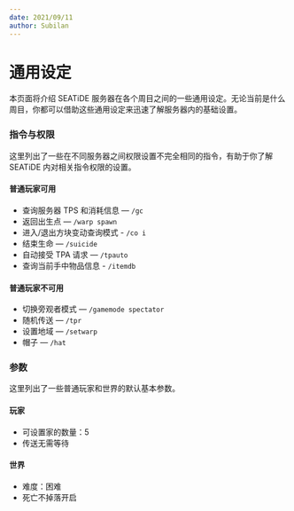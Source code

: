 ```yaml
---
date: 2021/09/11
author: Subilan
---
```


# 通用设定

本页面将介绍 SEATiDE 服务器在各个周目之间的一些通用设定。无论当前是什么周目，你都可以借助这些通用设定来迅速了解服务器内的基础设置。

### 指令与权限

这里列出了一些在不同服务器之间权限设置不完全相同的指令，有助于你了解 SEATiDE 内对相关指令权限的设置。

#### 普通玩家可用

- 查询服务器 TPS 和消耗信息 — `/gc`
- 返回出生点 — `/warp spawn`
- 进入/退出方块变动查询模式 - `/co i`
- 结束生命 — `/suicide`
- 自动接受 TPA 请求 — `/tpauto`
- 查询当前手中物品信息 - `/itemdb`

#### 普通玩家不可用

- 切换旁观者模式 — `/gamemode spectator`
- 随机传送 — `/tpr`
- 设置地域 — `/setwarp`
- 帽子 — `/hat`

### 参数

这里列出了一些普通玩家和世界的默认基本参数。

#### 玩家

- 可设置家的数量：5
- 传送无需等待

#### 世界

- 难度：困难
- 死亡不掉落开启